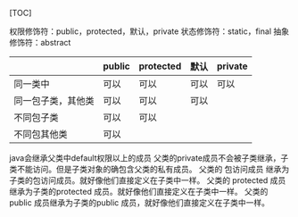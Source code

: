 [TOC]

权限修饰符：public，protected，默认，private
状态修饰符：static，final
抽象修饰符：abstract

|                | public | protected | 默认 | private |
| -------------- | ------ | --------- | --- | ------- |
| 同一类中         | 可以    | 可以      | 可以 | 可以     |
| 同一包子类，其他类 | 可以    | 可以      | 可以 |         |
| 不同包子类       | 可以    | 可以      |     |         |
| 不同包其他类      | 可以    |           |     |         |

java会继承父类中default权限以上的成员
父类的private成员不会被子类继承，子类不能访问。但是子类对象的确包含父类的私有成员。
父类的 包访问成员 继承为子类的包访问成员。就好像他们直接定义在子类中一样。
父类的 protected 成员继承为子类的protected 成员。就好像他们直接定义在子类中一样。
父类的 public 成员继承为子类的public 成员，就好像他们直接定义在子类中一样。
